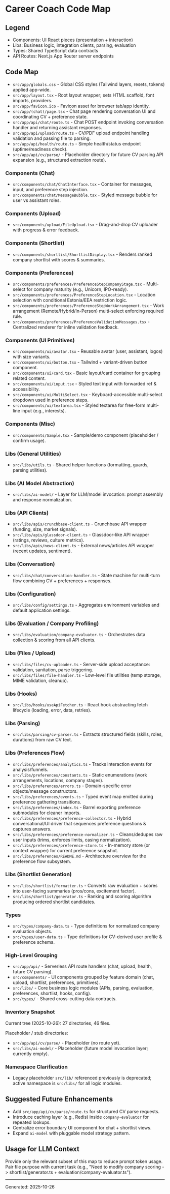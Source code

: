 # Career Coach Code Map

## Legend
- Components: UI React pieces (presentation + interaction)
- Libs: Business logic, integration clients, parsing, evaluation
- Types: Shared TypeScript data contracts
- API Routes: Next.js App Router server endpoints

## Code Map
- `src/app/globals.css` - Global CSS styles (Tailwind layers, resets, tokens) applied app-wide.
- `src/app/layout.tsx` - Root layout wrapper; sets HTML scaffold, font imports, providers.
- `src/app/favicon.ico` - Favicon asset for browser tab/app identity.
- `src/app/(chat)/page.tsx` - Chat page rendering conversation UI and coordinating CV + preference state.
- `src/app/api/chat/route.ts` - Chat POST endpoint invoking conversation handler and returning assistant responses.
- `src/app/api/upload/route.ts` - CV/PDF upload endpoint handling validation and passing file to parsing.
- `src/app/api/health/route.ts` - Simple health/status endpoint (uptime/readiness check).
- `src/app/api/cv/parse/` - Placeholder directory for future CV parsing API expansion (e.g., structured extraction route).

### Components (Chat)
- `src/components/chat/ChatInterface.tsx` - Container for messages, input, and preference step injection.
- `src/components/chat/MessageBubble.tsx` - Styled message bubble for user vs assistant roles.

### Components (Upload)
- `src/components/upload/FileUpload.tsx` - Drag-and-drop CV uploader with progress & error feedback.

### Components (Shortlist)
- `src/components/shortlist/ShortlistDisplay.tsx` - Renders ranked company shortlist with scores & summaries.

### Components (Preferences)
- `src/components/preferences/PreferenceStepCompanyStage.tsx` - Multi-select for company maturity (e.g., Unicorn, IPO-ready).
- `src/components/preferences/PreferenceStepLocation.tsx` - Location selection with conditional Estonia/EEA restriction logic.
- `src/components/preferences/PreferenceStepWorkArrangement.tsx` - Work arrangement (Remote/Hybrid/In-Person) multi-select enforcing required rule.
- `src/components/preferences/PreferenceValidationMessages.tsx` - Centralized renderer for inline validation feedback.

### Components (UI Primitives)
- `src/components/ui/avatar.tsx` - Reusable avatar (user, assistant, logos) with size variants.
- `src/components/ui/button.tsx` - Tailwind + variant-driven button component.
- `src/components/ui/card.tsx` - Basic layout/card container for grouping related content.
- `src/components/ui/input.tsx` - Styled text input with forwarded ref & accessibility.
- `src/components/ui/MultiSelect.tsx` - Keyboard-accessible multi-select dropdown used in preference steps.
- `src/components/ui/textarea.tsx` - Styled textarea for free-form multi-line input (e.g., interests).

### Components (Misc)
- `src/components/Sample.tsx` - Sample/demo component (placeholder / confirm usage).

### Libs (General Utilities)
- `src/libs/utils.ts` - Shared helper functions (formatting, guards, parsing utilities).

### Libs (AI Model Abstraction)
- `src/libs/ai-model/` - Layer for LLM/model invocation: prompt assembly and response normalization.

### Libs (API Clients)
- `src/libs/apis/crunchbase-client.ts` - Crunchbase API wrapper (funding, size, market signals).
- `src/libs/apis/glassdoor-client.ts` - Glassdoor-like API wrapper (ratings, reviews, culture metrics).
- `src/libs/apis/news-client.ts` - External news/articles API wrapper (recent updates, sentiment).

### Libs (Conversation)
- `src/libs/chat/conversation-handler.ts` - State machine for multi-turn flow combining CV + preferences + responses.

### Libs (Configuration)
- `src/libs/config/settings.ts` - Aggregates environment variables and default application settings.

### Libs (Evaluation / Company Profiling)
- `src/libs/evaluation/company-evaluator.ts` - Orchestrates data collection & scoring from all API clients.

### Libs (Files / Upload)
- `src/libs/files/cv-uploader.ts` - Server-side upload acceptance: validation, sanitation, parse triggering.
- `src/libs/files/file-handler.ts` - Low-level file utilities (temp storage, MIME validation, cleanup).

### Libs (Hooks)
- `src/libs/hooks/useApiFetcher.ts` - React hook abstracting fetch lifecycle (loading, error, data, retries).

### Libs (Parsing)
- `src/libs/parsing/cv-parser.ts` - Extracts structured fields (skills, roles, durations) from raw CV text.

### Libs (Preferences Flow)
- `src/libs/preferences/analytics.ts` - Tracks interaction events for analysis/funnels.
- `src/libs/preferences/constants.ts` - Static enumerations (work arrangements, locations, company stages).
- `src/libs/preferences/errors.ts` - Domain-specific error objects/message constructors.
- `src/libs/preferences/events.ts` - Typed event map emitted during preference gathering transitions.
- `src/libs/preferences/index.ts` - Barrel exporting preference submodules for cleaner imports.
- `src/libs/preferences/preference-collector.ts` - Hybrid conversational/UI driver that sequences preference questions & captures answers.
- `src/libs/preferences/preference-normalizer.ts` - Cleans/dedupes raw user inputs (trims, enforces limits, casing normalization).
- `src/libs/preferences/preference-store.ts` - In-memory store (or context wrapper) for current preference snapshot.
- `src/libs/preferences/README.md` - Architecture overview for the preference flow subsystem.

### Libs (Shortlist Generation)
- `src/libs/shortlist/formatter.ts` - Converts raw evaluation + scores into user-facing summaries (pros/cons, excitement factor).
- `src/libs/shortlist/generator.ts` - Ranking and scoring algorithm producing ordered shortlist candidates.

### Types
- `src/types/company-data.ts` - Type definitions for normalized company evaluation objects.
- `src/types/user-data.ts` - Type definitions for CV-derived user profile & preference schema.

### High-Level Grouping
- `src/app/api/` - Serverless API route handlers (chat, upload, health, future CV parsing).
- `src/components/` - UI components grouped by feature domain (chat, upload, shortlist, preferences, primitives).
- `src/libs/` - Core business logic modules (APIs, parsing, evaluation, preferences, shortlist, hooks, config).
- `src/types/` - Shared cross-cutting data contracts.

### Inventory Snapshot
Current tree (2025-10-26): 27 directories, 46 files.

Placeholder / stub directories:
- `src/app/api/cv/parse/` - Placeholder (no route yet).
- `src/libs/ai-model/` - Placeholder (future model invocation layer; currently empty).

### Namespace Clarification
- Legacy placeholder `src/lib/` referenced previously is deprecated; active namespace is `src/libs/` for all logic modules.

## Suggested Future Enhancements
- Add `src/app/api/cv/parse/route.ts` for structured CV parse requests.
- Introduce caching layer (e.g., Redis) inside `company-evaluator` for repeated lookups.
- Centralize error boundary UI component for chat + shortlist views.
- Expand `ai-model` with pluggable model strategy pattern.

## Usage for LLM Context
Provide only the relevant subset of this map to reduce prompt token usage. Pair file purpose with current task (e.g., "Need to modify company scoring -> shortlist/generator.ts + evaluation/company-evaluator.ts").

---
Generated: 2025-10-26
